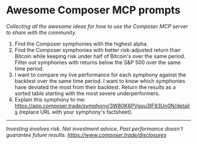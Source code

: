 # Awesome Composer MCP prompts

_Collecting all the awesome ideas for how to use the Composer MCP server to share with the community._

1. Find the Composer symphonies with the highest alpha.
2. Find the Composer symphonies with better risk-adjusted return than Bitcoin while keeping risk under half of Bitcoin's over the same period. Filter out symphonies with returns below the S&P 500 over the same time period.
1. I want to compare my live performance for each symphony against the backtest over the same time period. I want to know which symphonies have deviated the most from their backtest. Return the results as a sorted table starting with the most severe underperformers.
1. Explain this symphony to me: https://app.composer.trade/symphony/3W80K6PVgou3IF93Un0N/details (replace URL with your symphony's factsheet).

---
_Investing involves risk. Not investment advice. Past performance doesn't guarantee future results.
https://www.composer.trade/disclosures_
